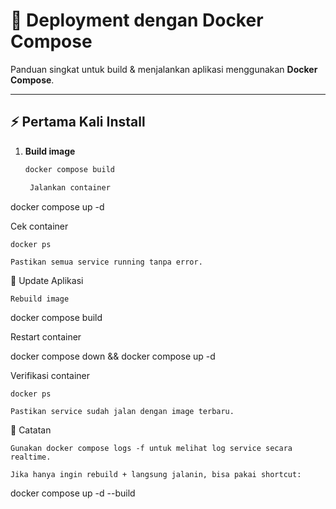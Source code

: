 # 🚀 Deployment dengan Docker Compose

Panduan singkat untuk build & menjalankan aplikasi menggunakan **Docker Compose**.

---

## ⚡ Pertama Kali Install

1. **Build image**
   ```bash
   docker compose build

    Jalankan container

docker compose up -d

Cek container

    docker ps

    Pastikan semua service running tanpa error.

🔄 Update Aplikasi

    Rebuild image

docker compose build

Restart container

docker compose down && docker compose up -d

Verifikasi container

    docker ps

    Pastikan service sudah jalan dengan image terbaru.

📝 Catatan

    Gunakan docker compose logs -f untuk melihat log service secara realtime.

    Jika hanya ingin rebuild + langsung jalanin, bisa pakai shortcut:

docker compose up -d --build

